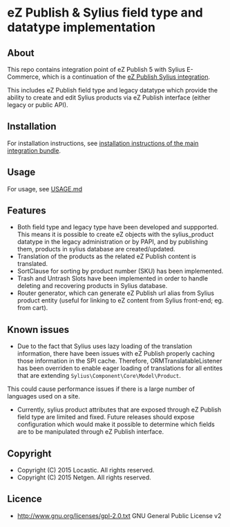 # eZ Publish & Sylius field type and datatype implementation

## About

This repo contains integration point of eZ Publish 5 with Sylius E-Commerce, which is a continuation of the [eZ Publish Sylius integration](https://github.com/netgen/ezpublish-community-sylius).

This includes eZ Publish field type and legacy datatype which provide the ability to create and edit Sylius products via eZ Publish interface (either legacy or public API).

## Installation

For installation instructions, see [installation instructions of the main integration bundle](https://github.com/netgen/ezpublish-community-sylius/blob/master/INSTALL.md).

## Usage

For usage, see [USAGE.md](#)

## Features

* Both field type and legacy type have been developed and suppported. This means it is possible to create eZ objects with the sylius_product datatype in the legacy administration or by PAPI, and by publishing them, products in sylius database are created/updated.
* Translation of the products as the related eZ Publish content is translated.
* SortClause for sorting by product number (SKU) has been implemented.
* Trash and Untrash Slots have been implemented in order to handle deleting and recovering products in Sylius database.
* Router generator, which can generate eZ Publish url alias from Sylius product entity (useful for linking to eZ content from Sylius front-end; eg. from cart).

## Known issues

* Due to the fact that Sylius uses lazy loading of the translation information, there have been issues with eZ Publish properly caching those information in the SPI cache. Therefore, ORMTranslatableListener has been overriden to enable eager loading of translations for all entites that are extending `Sylius\Component\Core\Model\Product`.

This could cause performance issues if there is a large number of languages used on a site.

* Currently, sylius product attributes that are exposed through eZ Publish field type are limited and fixed. Future releases should expose configuration which would make it possible to determine which fields are to be manipulated through eZ Publish interface.


## Copyright

* Copyright (C) 2015 Locastic. All rights reserved.
* Copyright (C) 2015 Netgen. All rights reserved.

## Licence

* http://www.gnu.org/licenses/gpl-2.0.txt GNU General Public License v2
